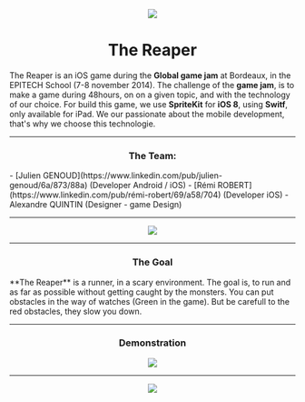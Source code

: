 <p align="center">
  <img src ="https://raw.githubusercontent.com/JulienGenoud/TheReaper/master/Ressources/player.gif"/>
</p>
<h1 align="center">The Reaper</h1>

The Reaper is an iOS game during the **Global game jam** at Bordeaux, in the EPITECH School (7-8 november 2014).
The challenge of the **game jam**, is to make a game during 48hours, on on a given topic, and with the technology of our choice. For build this game, we use **SpriteKit** for **iOS 8**, using **Switf**, only available for iPad. We our passionate about the mobile development, that's why we choose this technologie.

<hr>
<h3 align="center">The Team:</h3>
- [Julien GENOUD](https://www.linkedin.com/pub/julien-genoud/6a/873/88a) (Developer Android / iOS)
- [Rémi ROBERT](https://www.linkedin.com/pub/rémi-robert/69/a58/704) (Developer iOS)
- Alexandre QUINTIN (Designer - game Design)
<hr>
<p align="center">
  <img src ="https://raw.githubusercontent.com/JulienGenoud/TheReaper/master/Ressources/monster1.gif"/>
</p>

<hr>
<h3 align="center">The Goal</h3>
**The Reaper** is a runner, in a scary environment. The goal is, to run and as far as possible without getting caught by the monsters. You can put obstacles in the way of watches (Green in the game). But be carefull to the red obstacles, they slow you down.

<hr>
<h3 align="center">Demonstration</h3>
<p align="center">
  <img src ="https://raw.githubusercontent.com/JulienGenoud/TheReaper/master/Ressources/record1.gif"/>
</p>
<hr>

<p align="center">
  <img src ="https://raw.githubusercontent.com/JulienGenoud/TheReaper/master/Ressources/monster.png"/>
</p>
